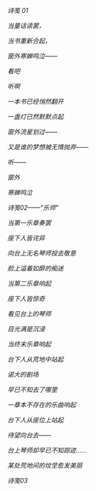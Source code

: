 *诗笺 01*

*当童话读罢，*

*当书重新合起，*

*窗外寒蝉鸣泣——*

*看吧*

*听啊*

*一本书已经悄然翻开*

*一盏灯已然默默点起*

*窗外流星划过——*

*又是谁的梦想被无情抛弃——*

*听——*

*窗外*

*寒蝉鸣泣*



*诗笺02——“乐师”*

*当第一乐章奏罢*

*座下人皆诧异*

*向台上无名琴师投去敬意*

*脸上溢着如醉的痴迷*

*当第二乐章响起*

*座下人皆惊奇*

*看见台上的琴师*

*目光满是沉浸*

*当终末乐章响起*

*台下人从荒地中站起*

*诺大的剧场*

*早已不知去了哪里*

*一章本不存在的乐曲响起*

*台下人从座位上站起*

*待望向台去——*

*台上琴师却早已不知踪迹……*

*某处荒地间的坟茔愈发美丽*



*诗笺03*

